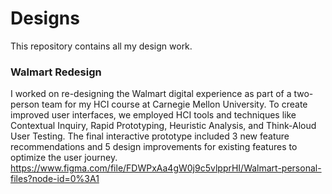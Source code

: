 # Designs
This repository contains all my design work.

### Walmart Redesign
I worked on re-designing the Walmart digital experience as part of a two-person team for my HCI course at Carnegie Mellon University. To create improved user interfaces, we employed HCI tools and techniques like Contextual Inquiry, Rapid Prototyping, Heuristic Analysis, and Think-Aloud User Testing. The final interactive prototype included 3 new feature recommendations and 5 design improvements for existing features to optimize the user journey.
https://www.figma.com/file/FDWPxAa4gW0j9c5vlpprHI/Walmart-personal-files?node-id=0%3A1

